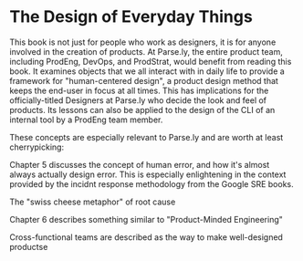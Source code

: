 The Design of Everyday Things
=============================

This book is not just for people who work as designers, it is for anyone involved in the creation of products. At
Parse.ly, the entire product team, including ProdEng, DevOps, and ProdStrat, would benefit from reading this book. It
examines objects that we all interact with in daily life to provide a framework for "human-centered design", a product
design method that keeps the end-user in focus at all times. This has implications for the officially-titled Designers
at Parse.ly who decide the look and feel of products. Its lessons can also be applied to the design of the CLI of an
internal tool by a ProdEng team member.

These concepts are especially relevant to Parse.ly and are worth at least cherrypicking:

Chapter 5 discusses the concept of human error, and how it's almost always actually design error. This is especially
enlightening in the context provided by the incidnt response methodology from the Google SRE books.

The "swiss cheese metaphor" of root cause

Chapter 6 describes something similar to "Product-Minded Engineering"

Cross-functional teams are described as the way to make well-designed productse
